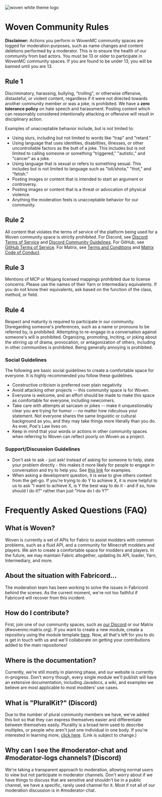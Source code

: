 ![woven white theme logo](https://cdn.discordapp.com/attachments/754729493347827734/754864779524309012/light-title.png)
# Woven Community Rules

**Disclaimer:** Actions you perform in WovenMC community spaces are logged for moderation purposes, such as name changes and content deletions performed by a moderator. This is to ensure the health of our community from bad actors.
You must be 13 or older to participate in WovenMC community spaces. If you are found to be under 13, you will be banned until you are 13.

## Rule 1  
Discriminatory, harassing, bullying, "trolling", or otherwise offensive, distasteful, or violent content, regardless if it were not directed towards another community member or was a joke, is prohibited. We have a **zero tolerance policy** on hate speech and harassment. Posting content which can reasonably considered intentionally attacking or offensive will result in disciplinary action.

Examples of unacceptable behavior include, but is not limited to:
- Using slurs, including but not limited to words like "trap" and "retard."
- Using language that uses identities, disabilities, illnesses, or other uncontrollable factors as the butt of a joke. This includes but is not limited to calling someone or something "triggered," "autistic," and "cancer" as a joke.
- Using language that is sexual or refers to something sexual. This includes but is not limited to language such as "loli/shota," "thot," and "fetish."
- Posting images or content that is intended to start an argument or controversy.
- Posting images or content that is a threat or advocation of physical violence.
- Anything the moderation feels is unacceptable behavior for our community.

## Rule 2
All content that violates the terms of service of the platform being used for a Woven community space is strictly prohibited. For Discord, see [Discord Terms of Service](https://discord.com/terms) and [Discord Community Guidelines](https://discord.com/guidelines). For GitHub, see [GitHub Terms of Service](https://docs.github.com/en/github/site-policy/github-terms-of-service). For Matrix, see [Terms and Conditions](https://www.matrix.org/legal/terms-and-conditions) and [Matrix Code of Conduct](https://www.matrix.org/legal/code-of-conduct).

## Rule 3
Mentions of MCP or Mojang licensed mappings prohibited due to license concerns. Please use the names of their Yarn or Intermediary equivalents. If you do not know their equivalents, ask based on the function of the class, method, or field.

## Rule 4
Respect and maturity is required to participate in our community. Disregarding someone's preferences, such as a name or pronouns to be referred by, is prohibited. Attempting to re-engage in a conversation against someone's will is prohibited. Organizing, promoting, inciting, or joking about the stirring up of drama, provocation, or antagonization of others, including in other communities is prohibited. Being generally annoying is prohibited.

### Social Guidelines
The following are basic social guidelines to create a comfortable space for everyone. It is highly recommended you follow these guidelines.
- Constructive criticism is preferred over plain negativity.
- Avoid attacking other projects -- this community space is for Woven.
- Everyone is welcome, and an effort should be made to make this space as comfortable for everyone, including newcomers.
- Take care with attempts at sarcasm or jokes -- make it unquestionably clear you are trying for humor -- no matter how ridiculous your statement. Not everyone shares the same linguistic or cultural background as you, and they may take things more literally than you do. As ever, Poe's Law lives on.
- Keep in mind that your words or actions in other community spaces when referring to Woven can reflect poorly on Woven as a project. 

### Support/Discussion Guidelines
- Don't ask to ask - just ask! Instead of asking for someone to help, state your problem directly - this makes it more likely for people to engage in conversation and try to help you. See [this link](http://sol.gfxile.net/dontask.html) for examples.
- When asking a development question, it is wise to give others context from the get-go. If you're trying to do Y to achieve X, it is more helpful to us to ask "I want to achieve X, is Y the best way to do it - and if so, how should I do it?" rather than just "How do I do Y?"

# Frequently Asked Questions (FAQ)

## What is Woven?
Woven is currently a set of APIs for Fabric to assist modders with common problems, such as a fluid API, and a community for Minecraft modders and players. We aim to create a comfortable space for modders and players. In the future, we may maintain Fabric altogether, updating its API, loader, Yarn, Intermediary, and more.

## About the situation with Fabricord...
The moderation team has been working to solve the issues in Fabricord behind the scenes. As the current moment, we're not too faithful if Fabricord will recover from this incident. 

## How do I contribute? 
First, join one of our community spaces, such as [our Discord](https://discord.gg/DCSJWqd) or our Matrix (#wovenmc:matrix.org). If you want to create a new module, create a repository using the module template [here](https://github.com/WovenMC/woven-api-module-template). Now, all that's left for you to do is get in touch with us and we'll collaborate on getting your contributions added to the main repositories!

## Where is the documentation?
Currently, we're still mostly in planning phase, and our website is currently in-progress. Don't worry though, every single module we'll publish will have an extensive documentation, including Javadocs, a wiki, and examples we believe are most applicable to most modders' use cases.

## What is "PluralKit?" (Discord)
Due to the number of plural community members we have, we've added this bot so that they can express themselves easier and differentiate between themselves easily. Plurality is a broad term used to describe multiples, or people who aren't just one individual in one body. If you're interested in learning more, [click here](https://morethanone.info/). (Link is subject to change.)

## Why can I see the #moderator-chat and #moderator-logs channels? (Discord)
We're taking a transparent approach to moderation, allowing normal users to view but not participate in moderator channels. Don't worry about if we have things to discuss that are sensitive and shouldn't be in a public channel, we have a specific, rarely used channel for it. Most if not all of our moderation discussion is in #moderator-chat.
